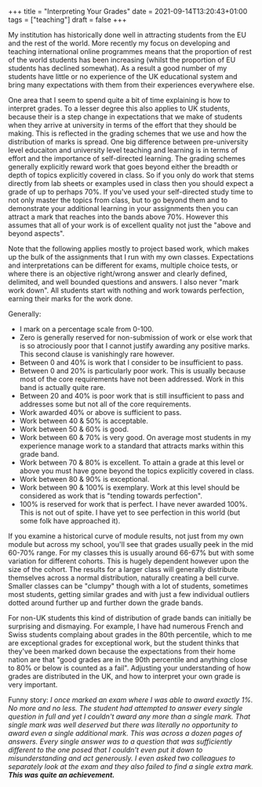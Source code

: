 +++
title = "Interpreting Your Grades"
date = 2021-09-14T13:20:43+01:00
tags = ["teaching"]
draft = false
+++

My institution has historically done well in attracting students from the EU and the rest of the world. More recently my focus on developing and teaching international online programmes means that the proportion of rest of the world students has been increasing (whilst the proportion of EU students has declined somewhat). As a result a good number of my students have little or no experience of the UK educational system and bring many expectations with them from their experiences everywhere else.

One area that I seem to spend quite a bit of time explaining is how to interpret grades. To a lesser degree this also applies to UK students, because their is a step change in expectations that we make of students when they arrive at university in terms of the effort that they should be making. This is reflected in the grading schemes that we use and how the distribution of marks is spread. One big difference between pre-university level educaiton and university level teaching and learning is in terms of effort and the importance of self-directed learning. The grading schemes generally explicitly reward work that goes beyond either the breadth or depth of topics explicitly covered in class. So if you only do work that stems directly from lab sheets or examples used in class then you should expect a grade of up to perhaps 70%. If you've used your self-directed study time to not only master the topics from class, but to go beyond them and to demonstrate your additional learning in your assignments then you can attract a mark that reaches into the bands above 70%. However this assumes that all of your work is of excellent quality not just the "above and beyond aspects".

Note that the following applies mostly to project based work, which makes up the bulk of the assignments that I run with my own classes. Expectations and interpretations can be different for exams, multiple choice tests, or where there is an objective right/wrong answer and clearly defined, delimited, and well bounded questions and answers. I also never "mark work down". All students start with nothing and work towards perfection, earning their marks for the work done.

Generally:

* I mark on a percentage scale from 0-100.
* Zero is generally reserved for non-submission of work or else work that is so atrociously poor that I cannot justify awarding any positive marks. This second clause is vanishingly rare however.
* Between 0 and 40% is work that I consider to be insufficient to pass. 
* Between 0 and 20% is particularly poor work. This is usually because most of the core requirements have not been addressed. Work in this band is actually quite rare.
* Between 20 and 40% is poor work that is still insufficient to pass and addresses some but not all of the core requirements.
* Work awarded 40% or above is sufficient to pass.
* Work between 40 & 50% is acceptable.
* Work between 50 & 60% is good.
* Work between 60 & 70% is very good. On average most students in my experience manage work to a standard that attracts marks within this grade band.
* Work between 70 & 80% is excellent. To attain a grade at this level or above you must have gone beyond the topics explicitly covered in class.
* Work between 80 & 90% is exceptional.
* Work between 90 & 100% is exemplary. Work at this level should be considered as work that is "tending towards perfection".
* 100% is reserved for work that is perfect. I have never awarded 100%. This is not out of spite. I have yet to see perfection in this world (but some folk have approached it).

If you examine a historical curve of module results, not just from my own module but across my school, you'll see that grades usually peek in the mid 60-70% range. For my classes this is usually around 66-67% but with some variation for different cohorts. This is hugely dependent however upon the size of the cohort. The results for a larger class will generally distribute themselves across a normal distribution, naturally creating a bell curve. Smaller classes can be "clumpy" though with a lot of students, sometimes most students, getting similar grades and with just a few individual outliers dotted around further up and further down the grade bands.

For non-UK students this kind of distribution of grade bands can initially be surprising and dismaying. For example, I have had numerous French and Swiss students complaing about grades in the 80th percentile, which to me are exceptional grades for exceptional work, but the student thinks that they've been marked down because the expectations from their home nation are that "good grades are in the 90th percentile and anything close to 80% or below is counted as a fail". Adjusting your understanding of how grades are distributed in the UK, and how to interpret your own grade is very important.



Funny story: _I once marked an exam where I was able to award exactly 1%. No more and no less. The student had attempted to answer every single question in full and yet I couldn't award any more than a single mark. That single mark was well deserved but there was literally no opportunity to award even a single additional mark. This was across a dozen pages of answers. Every single answer was to a question that was sufficiently different to the one posed that I couldn't even put it down to misunderstanding and act generously. I even asked two colleagues to separately look at the exam and they also failed to find a single extra mark. __This was quite an achievement.___


